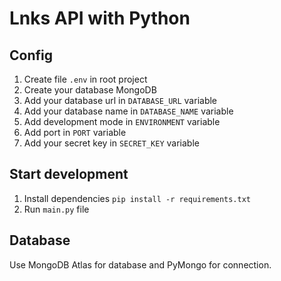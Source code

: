 # Lnks API with Python


## Config
1. Create file `.env` in root project
2. Create your database MongoDB
3. Add your database url in `DATABASE_URL` variable
4. Add your database name in `DATABASE_NAME` variable
5. Add development mode in `ENVIRONMENT` variable
6. Add port in `PORT` variable
7. Add your secret key in `SECRET_KEY` variable

## Start development

1. Install dependencies `pip install -r requirements.txt`
2. Run `main.py` file


## Database
Use MongoDB Atlas for database and PyMongo for connection.

